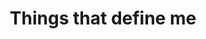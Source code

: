 ---
widget: pages

content:
    page_type: skills
    skills:
      - name: Podcasts
        description: Podcasts I listen to
        icon: podcast
        icon_pack: fab
        #color: "#4caf50" # (Optional: Progress bar color)
        #color_border: "#388e3c" # (Optional: Border color)
        #items:
        #  - name: "Python"
        #    icon: "python"
        #    icon_pack: "fab"
        #    percent: 90
        #  - name: "JavaScript"
        #    icon: "js"
        #    icon_pack: "fab"
        #    percent: 80
      - name: Frameworks
        description: Frameworks I frequently use.
        items:
          - name: React
            icon: react
            icon_pack: fab
            percent: 85
      - name: Design Tools
        description: My go-to design tools.
        items:
          - name: Figma
            icon: figma
            icon_pack: fab
            percent: 70

weight: 20

title: Things that define me


---
